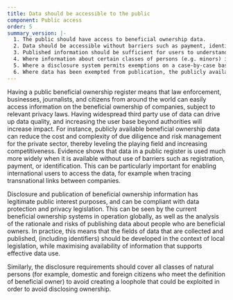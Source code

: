 ```yaml
---
title: Data should be accessible to the public
component: Public access
order: 5
summary_version: |-
  1. The public should have access to beneficial ownership data.
  2. Data should be accessible without barriers such as payment, identification, or registration requirements.
  3. Published information should be sufficient for users to understand and use the data to achieve policy goals, while respecting relevant privacy laws.
  4. Where information about certain classes of persons (e.g. minors) is exempt from publication, the exemption should be clearly defined and justified.
  5. Where a disclosure system permits exemptions on a case-by-case basis (for example, to mitigate personal safety risk), the grounds for exemption should be clearly defined, proportionate, and fairly applied.
  6. Where data has been exempted from publication, the publicly available data should note that beneficial ownership information is held by authorities but has been exempt from publication.
---
```


Having a public beneficial ownership register means that law enforcement, businesses, journalists, and citizens from around the world can easily access information on the beneficial ownership of companies, subject to relevant privacy laws. Having widespread third party use of data can drive up data quality, and increasing the user base beyond authorities will increase impact. For instance, publicly available beneficial ownership data can reduce the cost and complexity of due diligence and risk management for the private sector, thereby leveling the playing field and increasing competitiveness. Evidence shows that data in a public register is used much more widely when it is available without use of barriers such as registration, payment, or identification. This can be particularly important for enabling international users to access the data, for example when tracing transnational links between companies.

Disclosure and publication of beneficial ownership information has legitimate public interest purposes, and can be compliant with data protection and privacy legislation. This can be seen by the current beneficial ownership systems in operation globally, as well as the analysis of the rationale and risks of publishing data about people who are beneficial owners. In practice, this means that the fields of data that are collected and published, (including identifiers) should be developed in the context of local legislation, while maximising availability of information that supports effective data use.

Similarly, the disclosure requirements should cover all classes of natural persons (for example, domestic and foreign citizens who meet the definition of beneficial owner) to avoid creating a loophole that could be exploited in order to avoid disclosing ownership.
